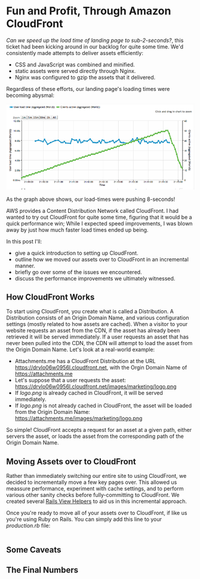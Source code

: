 Fun and Profit, Through Amazon CloudFront
=====================================

_Can we speed up the load time of landing page to sub-2-seconds?_, this ticket had been kicking around in our backlog for quite some time. We'd consistently made attempts to deliver assets efficiently:

* CSS and JavaScript was combined and minified.
* static assets were served directly through Nginx.
* Nginx was configured to gzip the assets that it delivered.

Regardless of these efforts, our landing page's loading times were becoming abysmal:

![Before CloudFront](./images/cloudfront/before-cf.png)

As the graph above shows, our load-times were pushing 8-seconds!

AWS provides a Content Distribution Network called CloudFront. I had wanted to try out CloudFront for quite some time, figuring that it would be a quick performance win; While I expected speed improvements, I was blown away by just how much faster load times ended up being.

In this post I'll:

* give a quick introduction to setting up CloudFront.
* outline how we moved our assets over to CloudFront in an incremental manner.
* briefly go over some of the issues we encountered.
* discuss the performance improvements we ultimately witnessed.

How CloudFront Works
--------------------

To start using CloudFront, you create what is called a Distribution. A Distribution consists of an Origin Domain Name, and various configuration settings (mostly related to how assets are cached). When a visitor to your website requests an asset from the CDN, if the asset has already been retrieved it will be served immediately. If a user requests an asset that has never been pulled into the CDN, the CDN will attempt to load the asset from the Origin Domain Name. Let's look at a real-world example:

* Attachments.me has a CloudFront Distribution at the URL https://drvlo06w0956l.cloudfront.net, with the Orgin Domain Name of https://attachments.me
* Let's suppose that a user requests the asset: https://drvlo06w0956l.cloudfront.net/images/marketing/logo.png
* If _logo.png_ is already cached in CloudFront, it will be served immediately.
* If _logo.png_ is not already cached in CloudFront, the asset will be loaded from the Origin Domain Name: https://attachments.me/images/marketing/logo.png

So simple! CloudFront accepts a request for an asset at a given path, either servers the asset, or loads the asset from the corresponding path of the Origin Domain Name.

Moving Assets over to CloudFront
--------------------------------

Rather than immediately switching our entire site to using CloudFront, we decided to incrementally move a few key pages over. This allowed us meassure performance, experiment with cache settings, and to perform various other sanity checks before fully-committing to CloudFront. We created several [Rails View Helpers](https://github.com/attachmentsme/cloud_front_helpers) to aid us in this incremental approach.

Once you're ready to move all of your assets over to CloudFront, if like us you're using Ruby on Rails. You can simply add this line to your _production.rb_ file:

```ruby

```

Some Caveats
------------

The Final Numbers
-----------------



